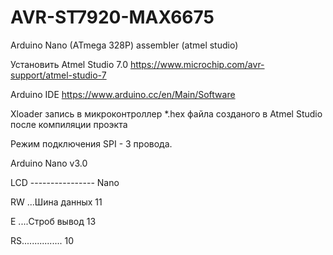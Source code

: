# AVR-ST7920-MAX6675
Arduino Nano (ATmega 328P) assembler  (atmel studio)

Установить 
Atmel Studio 7.0  https://www.microchip.com/avr-support/atmel-studio-7

Arduino IDE       https://www.arduino.cc/en/Main/Software

Xloader           запись в микроконтроллер  *.hex файла созданого в Atmel Studio после компиляции проэкта

Режим подключения SPI  - 3 провода.

Arduino Nano v3.0

LCD ---------------- Nano 
   
RW ...Шина данных  11 

E ....Строб вывод  13

RS................ 10 
